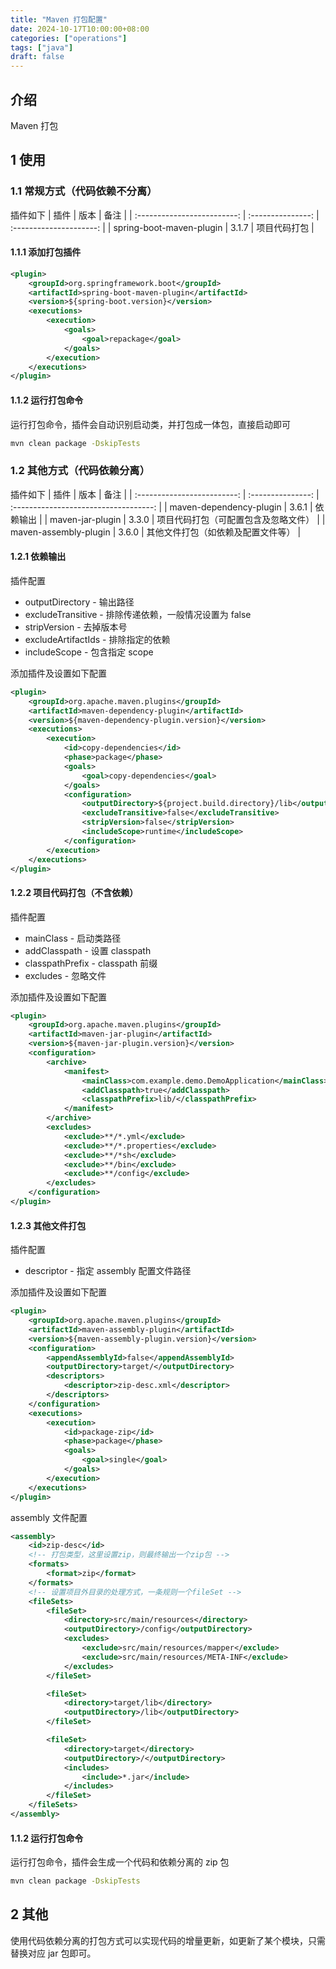 ```yaml
---
title: "Maven 打包配置"
date: 2024-10-17T10:00:00+08:00
categories: ["operations"]
tags: ["java"]
draft: false
---
```


## 介绍

Maven 打包

## 1 使用

### 1.1 常规方式（代码依赖不分离）

插件如下
|            插件             |       版本        |          备注           |
| :-------------------------: | :---------------: | :---------------------: |
|  spring-boot-maven-plugin   |      3.1.7        |       项目代码打包       |

#### 1.1.1 添加打包插件

```xml
<plugin>
    <groupId>org.springframework.boot</groupId>
    <artifactId>spring-boot-maven-plugin</artifactId>
    <version>${spring-boot.version}</version>
    <executions>
        <execution>
            <goals>
                <goal>repackage</goal>
            </goals>
        </execution>
    </executions>
</plugin>
```

#### 1.1.2 运行打包命令

运行打包命令，插件会自动识别启动类，并打包成一体包，直接启动即可
```bash
mvn clean package -DskipTests
```

### 1.2 其他方式（代码依赖分离）

插件如下
|            插件             |       版本        |                  备注                 |
| :-------------------------: | :---------------: | :-----------------------------------: |
|  maven-dependency-plugin    |      3.6.1        |             依赖输出                   |
|  maven-jar-plugin           |      3.3.0        |  项目代码打包（可配置包含及忽略文件）  |
|  maven-assembly-plugin      |      3.6.0        |  其他文件打包（如依赖及配置文件等）   |

#### 1.2.1 依赖输出

插件配置

- outputDirectory - 输出路径
- excludeTransitive - 排除传递依赖，一般情况设置为 false
- stripVersion - 去掉版本号
- excludeArtifactIds - 排除指定的依赖
- includeScope - 包含指定 scope

添加插件及设置如下配置
```xml
<plugin>
    <groupId>org.apache.maven.plugins</groupId>
    <artifactId>maven-dependency-plugin</artifactId>
    <version>${maven-dependency-plugin.version}</version>
    <executions>
        <execution>
            <id>copy-dependencies</id>
            <phase>package</phase>
            <goals>
                <goal>copy-dependencies</goal>
            </goals>
            <configuration>
                <outputDirectory>${project.build.directory}/lib</outputDirectory>
                <excludeTransitive>false</excludeTransitive>
                <stripVersion>false</stripVersion>
                <includeScope>runtime</includeScope>
            </configuration>
        </execution>
    </executions>
</plugin>
```

#### 1.2.2 项目代码打包（不含依赖）

插件配置

- mainClass - 启动类路径
- addClasspath - 设置 classpath
- classpathPrefix - classpath 前缀
- excludes - 忽略文件

添加插件及设置如下配置
```xml
<plugin>
    <groupId>org.apache.maven.plugins</groupId>
    <artifactId>maven-jar-plugin</artifactId>
    <version>${maven-jar-plugin.version}</version>
    <configuration>
        <archive>
            <manifest>
                <mainClass>com.example.demo.DemoApplication</mainClass>
                <addClasspath>true</addClasspath>
                <classpathPrefix>lib/</classpathPrefix>
            </manifest>
        </archive>
        <excludes>
            <exclude>**/*.yml</exclude>
            <exclude>**/*.properties</exclude>
            <exclude>**/*sh</exclude>
            <exclude>**/bin</exclude>
            <exclude>**/config</exclude>
        </excludes>
    </configuration>
</plugin>
```

#### 1.2.3 其他文件打包

插件配置

- descriptor - 指定 assembly 配置文件路径

添加插件及设置如下配置
```xml
<plugin>
    <groupId>org.apache.maven.plugins</groupId>
    <artifactId>maven-assembly-plugin</artifactId>
    <version>${maven-assembly-plugin.version}</version>
    <configuration>
        <appendAssemblyId>false</appendAssemblyId>
        <outputDirectory>target/</outputDirectory>
        <descriptors>
            <descriptor>zip-desc.xml</descriptor>
        </descriptors>
    </configuration>
    <executions>
        <execution>
            <id>package-zip</id>
            <phase>package</phase>
            <goals>
                <goal>single</goal>
            </goals>
        </execution>
    </executions>
</plugin>
```

assembly 文件配置
```xml
<assembly>
    <id>zip-desc</id>
    <!-- 打包类型，这里设置zip，则最终输出一个zip包 -->
    <formats>
        <format>zip</format>
    </formats>
    <!-- 设置项目外目录的处理方式，一条规则一个fileSet -->
    <fileSets>
        <fileSet>
            <directory>src/main/resources</directory>
            <outputDirectory>/config</outputDirectory>
            <excludes>
                <exclude>src/main/resources/mapper</exclude>
                <exclude>src/main/resources/META-INF</exclude>
            </excludes>
        </fileSet>

        <fileSet>
            <directory>target/lib</directory>
            <outputDirectory>/lib</outputDirectory>
        </fileSet>

        <fileSet>
            <directory>target</directory>
            <outputDirectory>/</outputDirectory>
            <includes>
                <include>*.jar</include>
            </includes>
        </fileSet>
    </fileSets>
</assembly>
```

#### 1.1.2 运行打包命令

运行打包命令，插件会生成一个代码和依赖分离的 zip 包
```bash
mvn clean package -DskipTests
```

## 2 其他

使用代码依赖分离的打包方式可以实现代码的增量更新，如更新了某个模块，只需替换对应 jar 包即可。